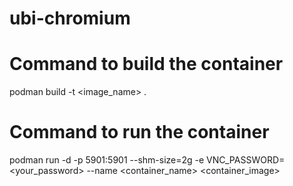 # ubi-chromium
# Command to build the container 
podman build -t <image_name> .
# Command to run the container
podman run -d  -p 5901:5901 --shm-size=2g  -e VNC_PASSWORD=<your_password> --name <container_name> <container_image>
